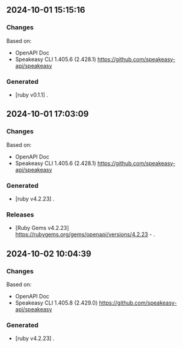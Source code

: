 

## 2024-10-01 15:15:16
### Changes
Based on:
- OpenAPI Doc  
- Speakeasy CLI 1.405.6 (2.428.1) https://github.com/speakeasy-api/speakeasy
### Generated
- [ruby v0.1.1] .

## 2024-10-01 17:03:09
### Changes
Based on:
- OpenAPI Doc  
- Speakeasy CLI 1.405.6 (2.428.1) https://github.com/speakeasy-api/speakeasy
### Generated
- [ruby v4.2.23] .
### Releases
- [Ruby Gems v4.2.23] https://rubygems.org/gems/openapi/versions/4.2.23 - .

## 2024-10-02 10:04:39
### Changes
Based on:
- OpenAPI Doc  
- Speakeasy CLI 1.405.8 (2.429.0) https://github.com/speakeasy-api/speakeasy
### Generated
- [ruby v4.2.23] .